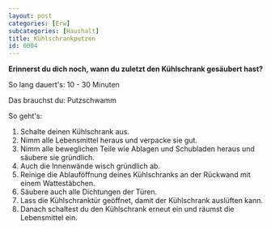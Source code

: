 ```yaml
---
layout: post
categories: [Erw]
subcategories: [Haushalt]
title: Kühlschrankputzen
id: 0004
---
```

**Erinnerst du dich noch, wann du zuletzt den Kühlschrank gesäubert hast?**

So lang dauert's: 10 - 30 Minuten

Das brauchst du: Putzschwamm

So geht's:
1. Schalte deinen Kühlschrank aus.
2. Nimm alle Lebensmittel heraus und verpacke sie gut. 
3. Nimm alle beweglichen Teile wie Ablagen und Schubladen heraus und säubere sie gründlich. 
4. Auch die Innenwände wisch gründlich ab. 
5. Reinige die Ablauföffnung deines Kühlschranks an der Rückwand mit einem Wattestäbchen.
6. Säubere auch alle Dichtungen der Türen. 
7. Lass die Kühlschranktür geöffnet, damit der Kühlschrank auslüften kann. 
8. Danach schaltest du den Kühlschrank erneut ein und räumst die Lebensmittel ein. 


